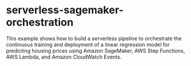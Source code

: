# serverless-sagemaker-orchestration
This example shows how to build a serverless pipeline to orchestrate the continuous training and deployment of a linear regression model for predicting housing prices using Amazon SageMaker, AWS Step Functions, AWS Lambda, and Amazon CloudWatch Events.
